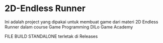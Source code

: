 # 2D-Endless Runner

Ini adalah project yang dipakai untuk membuat game dari materi 2D Endless Runner dalam course Game Programming DILo Game Academy

FILE BUILD STANDALONE terletak di Releases
